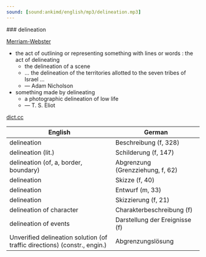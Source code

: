 ```yaml
---
sound: [sound:ankimd/english/mp3/delineation.mp3]
---
```


\### delineation

[Merriam-Webster](https://www.merriam-webster.com/dictionary/delineation)

- the act of outlining or representing something with lines or words : the act of delineating
    - the delineation of a scene
    - … the delineation of the territories allotted to the seven tribes of Israel …
    - — Adam Nicholson
- something made by delineating
    - a photographic delineation of low life
    - — T. S. Eliot

[dict.cc](https://www.dict.cc/delineation)

| English        | German       |
| -------------- | ------------ |
| delineation | Beschreibung (f, 328) |
| delineation (lit.) | Schilderung (f, 147) |
| delineation (of, a, border, boundary) | Abgrenzung (Grenzziehung, f, 62) |
| delineation | Skizze (f, 40) |
| delineation | Entwurf (m, 33) |
| delineation | Skizzierung (f, 21) |
| delineation of character | Charakterbeschreibung (f) |
| delineation of events | Darstellung der Ereignisse (f) |
| Unverified delineation solution (of traffic directions) (constr., engin.) | Abgrenzungslösung |
